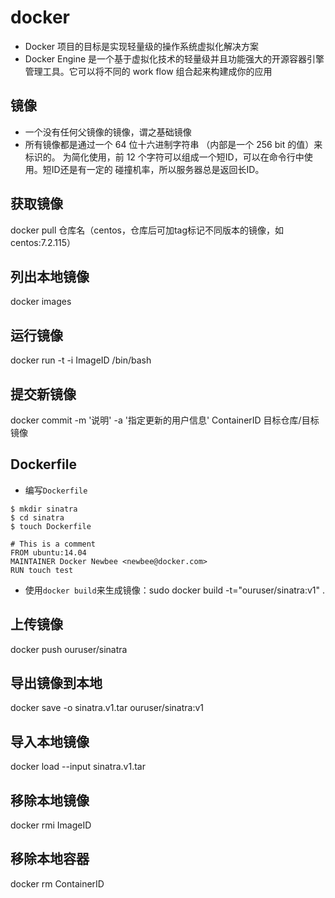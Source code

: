 # docker

- Docker 项目的目标是实现轻量级的操作系统虚拟化解决方案
- Docker Engine 是一个基于虚拟化技术的轻量级并且功能强大的开源容器引擎管理工具。它可以将不同的 work flow 组合起来构建成你的应用


## 镜像
- 一个没有任何父镜像的镜像，谓之基础镜像
- 所有镜像都是通过一个 64 位十六进制字符串 （内部是一个 256 bit 的值）来标识的。 为简化使用，前 12 个字符可以组成一个短ID，可以在命令行中使用。短ID还是有一定的 碰撞机率，所以服务器总是返回长ID。

## 获取镜像
docker pull 仓库名（centos，仓库后可加tag标记不同版本的镜像，如centos:7.2.115）

## 列出本地镜像
docker images

## 运行镜像
docker run -t -i ImageID /bin/bash

## 提交新镜像
docker commit -m '说明' -a '指定更新的用户信息' ContainerID 目标仓库/目标镜像

## Dockerfile
- 编写`Dockerfile`
```
$ mkdir sinatra
$ cd sinatra
$ touch Dockerfile

# This is a comment
FROM ubuntu:14.04
MAINTAINER Docker Newbee <newbee@docker.com>
RUN touch test
```
- 使用`docker build`来生成镜像：sudo docker build -t="ouruser/sinatra:v1" .

## 上传镜像
docker push ouruser/sinatra

## 导出镜像到本地
docker save -o sinatra.v1.tar ouruser/sinatra:v1

## 导入本地镜像
docker load --input sinatra.v1.tar


## 移除本地镜像
docker rmi ImageID

## 移除本地容器
docker rm ContainerID


